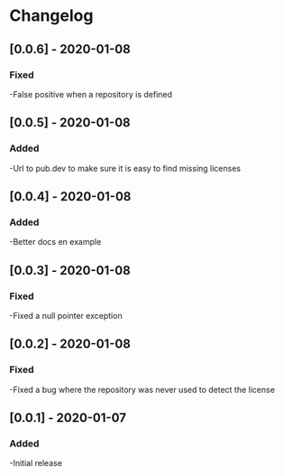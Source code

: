 # Changelog

## [0.0.6] - 2020-01-08
### Fixed
-False positive when a repository is defined

## [0.0.5] - 2020-01-08
### Added
-Url to pub.dev to make sure it is easy to find missing licenses

## [0.0.4] - 2020-01-08
### Added
-Better docs en example

## [0.0.3] - 2020-01-08
### Fixed
-Fixed a null pointer exception

## [0.0.2] - 2020-01-08
### Fixed
-Fixed a bug where the repository was never used to detect the license

## [0.0.1] - 2020-01-07
### Added
-Initial release

